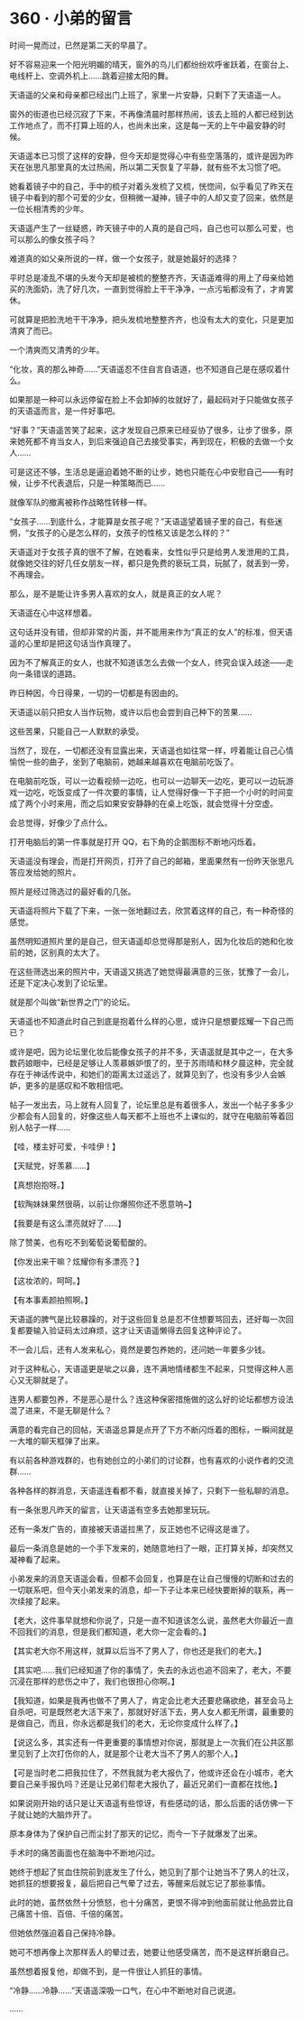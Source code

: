 <link rel="stylesheet" href="../styles/text.css"/>
<h1>360 · 小弟的留言</h1>

时间一晃而过，已然是第二天的早晨了。

好不容易迎来一个阳光明媚的晴天，窗外的鸟儿们都纷纷欢呼雀跃着，在窗台上、电线杆上、空调外机上……跳着迎接太阳的舞。

天语遥的父亲和母亲都已经出门上班了，家里一片安静，只剩下了天语遥一人。

窗外的街道也已经沉寂了下来，不再像清晨时那样热闹，该去上班的人都已经到达工作地点了，而不打算上班的人，也尚未出来，这是每一天的上午中最安静的时候。

天语遥本已习惯了这样的安静，但今天却是觉得心中有些空落落的，或许是因为昨天在张思凡那里真的太过热闹，所以第二天恢复了平静，就有些不太习惯了吧。

她看着镜子中的自己，手中的梳子对着头发梳了又梳，恍惚间，似乎看见了昨天在镜子中看到的那个可爱的少女，但稍微一凝神，镜子中的人却又变了回来，依然是一位长相清秀的少年。

天语遥产生了一丝疑惑，昨天镜子中的人真的是自己吗，自己也可以那么可爱，也可以那么的像女孩子吗？

难道真的如父亲所说的一样，做一个女孩子，就是她最好的选择？

平时总是凌乱不堪的头发今天却是被梳的整整齐齐，天语遥难得的用上了母亲给她买的洗面奶，洗了好几次，一直到觉得脸上干干净净，一点污垢都没有了，才肯罢休。

可就算是把脸洗地干干净净，把头发梳地整整齐齐，也没有太大的变化，只是更加清爽了而已。

一个清爽而又清秀的少年。

“化妆，真的那么神奇……”天语遥忍不住自言自语道，也不知道自己是在感叹着什么。

如果那是一种可以永远停留在脸上不会卸掉的妆就好了，最起码对于只能做女孩子的天语遥而言，是一件好事吧。

“好事？”天语遥苦笑了起来，这才发现自己原来已经妥协了很多，让步了很多，原来她死都不肯当女人，到后来强迫自己去接受事实，再到现在，积极的去做一个女人……

可是这还不够，生活总是逼迫着她不断的让步，她也只能在心中安慰自己——有时候，让步不代表退后，只是一种策略而已……

就像军队的撤离被称作战略性转移一样。

“女孩子……到底什么，才能算是女孩子呢？”天语遥望着镜子里的自己，有些迷惘，“女孩子的心是怎么样的，女孩子的性格又该是怎么样的？”

天语遥对于女孩子真的很不了解，在她看来，女性似乎只是给男人发泄用的工具，就像她交往的好几任女朋友一样，都只是免费的亵玩工具，玩腻了，就丢到一旁，不再理会。

那么，是不是能让许多男人喜欢的女人，就是真正的女人呢？

天语遥在心中这样想着。

这句话并没有错，但却非常的片面，并不能用来作为“真正的女人”的标准，但天语遥的心里却是把这句话当作真理了。

因为不了解真正的女人，也就不知道该怎么去做一个女人，终究会误入歧途——走向一条错误的道路。

昨日种因，今日得果，一切的一切都是有因由的。

天语遥以前只把女人当作玩物，或许以后也会尝到自己种下的苦果……

这些苦果，只能自己一人默默的承受。

当然了，现在，一切都还没有显露出来，天语遥也如往常一样，哼着能让自己心情愉悦一些的曲子，坐到了电脑前，她越来越喜欢在电脑前吃饭了。

在电脑前吃饭，可以一边看视频一边吃，也可以一边聊天一边吃，更可以一边玩游戏一边吃，吃饭变成了一件次要的事情，让人觉得好像一下子把一个小时的时间变成了两个小时来用，而之后如果安安静静的在桌上吃饭，就会觉得十分空虚。

会总觉得，好像少了点什么。

打开电脑后的第一件事就是打开 QQ，右下角的企鹅图标不断地闪烁着。

天语遥没有理会，而是打开网页，打开了自己的邮箱，里面果然有一份昨天张思凡答应发给她的照片。

照片是经过筛选过的最好看的几张。

天语遥将照片下载了下来，一张一张地翻过去，欣赏着这样的自己，有一种奇怪的感觉。

虽然明知道照片里的是自己，但天语遥却总觉得那是别人，因为化妆后的她和化妆前的她，区别真的太大了。

在这些筛选出来的照片中，天语遥又挑选了她觉得最满意的三张，犹豫了一会儿，还是下定决心发到了论坛里。

就是那个叫做“新世界之门”的论坛。

天语遥也不知道此时自己到底是抱着什么样的心思，或许只是想要炫耀一下自己而已？

或许是吧，因为论坛里化妆后能像女孩子的并不多，天语遥就是其中之一，在大多数药娘眼中，已经是足够让人羡慕嫉妒恨了的，至于苏雨晴和林夕晨这种，完全就存在于神话传说中，和她们的距离太过遥远了，就算见到了，也没有多少人会嫉妒，更多的是感叹和不敢相信吧。

帖子一发出去，马上就有人回复了，论坛里总是有着很多人，发出一个帖子多多少少都会有人回复的，好像这些人每天都不上班也不上课似的，就守在电脑前等着回别人帖子一样……

【哇，楼主好可爱，卡哇伊！】

【天赋党，好羡慕……】

【真想抱抱呀。】

【软陶妹妹果然很萌，以前让你爆照你还不愿意呐\~】

【我要是有这么漂亮就好了……】

除了赞美，也有吃不到葡萄说葡萄酸的。

【你发出来干嘛？炫耀你有多漂亮？】

【这妆浓的，呵呵。】

【有本事素颜拍照啊。】

天语遥的脾气是比较暴躁的，对于这些回复总是忍不住想要骂回去，还好每一次回复都要输入验证码太过麻烦，这才让天语遥懒得去回复这种评论了。

不一会儿后，还有人发来私心，竟然是要包养她的，还问她一年要多少钱。

对于这种私心，天语遥更是呲之以鼻，连不满地情绪都生不起来，只觉得这种人恶心又无聊就是了。

连男人都要包养，不是恶心是什么？连这种保密措施做的这么好的论坛都想方设法混了进来，不是无聊是什么？

满意的看完自己的回帖，天语遥总算是点开了下方不断闪烁着的图标，一瞬间就是一大堆的聊天框弹了出来。

有以前各种游戏群的，也有她创立的小弟们的讨论群，也有喜欢的小说作者的交流群……

各种各样的群消息，天语遥连看都不看，就直接关掉了，只剩下一些私聊的消息。

有一条张思凡昨天的留言，让天语遥有空多去她那里玩玩。

还有一条发广告的，直接被天语遥拉黑了，反正她也不记得这是谁了。

最后一条消息是她的一个手下发来的，她随意地扫了一眼，正打算关掉，却突然又凝神看了起来。

小弟发来的消息天语遥会看，但都不会回复，也算是在让自己慢慢的切断和过去的一切联系吧，但今天小弟发来的消息，却一下子让本来已经快要断掉的联系，再一次续接了起来。

【老大，这件事早就想和你说了，只是一直不知道该怎么说，虽然老大你最近一直不回我们的消息，但是我们都知道，老大你一定会看的。】

【其实老大你不用这样，就算以后当不了男人了，你也还是我们的老大。】

【其实吧……我们已经知道了你的事情了，失去的永远也追不回来了，老大，不要沉浸在那样的悲伤之中了，我们也很担心你啊。】

【我知道，如果是我再也做不了男人了，肯定会比老大还要悲痛欲绝，甚至会马上自杀吧，可是既然老大活下来了，那就好好活下去，男人女人都无所谓，最重要的是做自己，而且，你永远都是我们的老大，无论你变成什么样了。】

【说这么多，其实还有一件更重要的事情想对你说，那就是上一次我们在公共区那里见到了上次打伤你的人，就是那个让老大当不了男人的那个人。】

【可是当时老二把我拉住了，不然我就为老大报仇了，他或许还会在小城市，老大要自己亲手报仇吗？还是让兄弟们帮老大报仇了，最近兄弟们一直都在找他。】

如果说刚开始的话只是让天语遥有些惊讶，有些感动的话，那么后面的话仿佛一下子就让她的大脑炸开了。

原本身体为了保护自己而尘封了那天的记忆，而今一下子就爆发了出来。

手术时的痛苦画面也在脑海中不断地闪过。

她终于想起了贫血住院前到底发生了什么，她见到了那个让她当不了男人的壮汉，她抓狂的想要报复，最后把自己气晕了过去，等醒来后就忘记了那些事情。

此时的她，虽然依然十分愤怒，也十分痛苦，更恨不得冲到他面前就让他品尝比自己痛苦十倍、百倍、千倍的痛苦。

但她依然强迫着自己保持冷静。

她可不想再像上次那样丢人的晕过去，她要让他感受痛苦，而不是这样折磨自己。

虽然想着报复他，却做不到，是一件很让人抓狂的事情。

“冷静……冷静……”天语遥深吸一口气，在心中不断地对自己说道。

……
